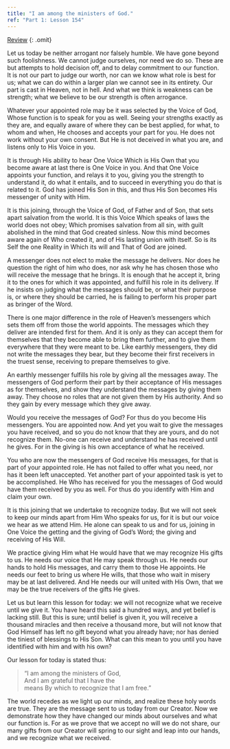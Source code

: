 ```yaml
---
title: "I am among the ministers of God."
ref: "Part 1: Lesson 154"
---
```


<a class="hide-review" href="/acim/workbook/l172/#l154">Review</a>
{: .omit}

Let us today be neither arrogant nor falsely humble. We have gone beyond
such foolishness. We cannot judge ourselves, nor need we do so. These are
but attempts to hold decision off, and to delay commitment to our
function. It is not our part to judge our worth, nor can we know what
role is best for us; what we can do within a larger plan we cannot see
in its entirety. Our part is cast in Heaven, not in hell. And what we
think is weakness can be strength; what we believe to be our strength is
often arrogance.

Whatever your appointed role may be it was selected by the Voice of God,
Whose function is to speak for you as well. Seeing your strengths
exactly as they are, and equally aware of where they can be best
applied, for what, to whom and when, He chooses and accepts your part
for you. He does not work without your own consent. But He is not
deceived in what you are, and listens only to His Voice in you.

It is through His ability to hear One Voice Which is His Own that you
become aware at last there is One Voice in you. And that One Voice
appoints your function, and relays it to you, giving you the strength to
understand it, do what it entails, and to succeed in everything you do
that is related to it. God has joined His Son in this, and thus His Son
becomes His messenger of unity with Him.

It is this joining, through the Voice of God, of Father and of Son, that
sets apart salvation from the world. It is this Voice Which speaks of
laws the world does not obey; Which promises salvation from all sin,
with guilt abolished in the mind that God created sinless. Now this mind
becomes aware again of Who created it, and of His lasting union with
itself. So is its Self the one Reality in Which its will and That of God
are joined.

A messenger does not elect to make the message he delivers. Nor does he
question the right of him who does, nor ask why he has chosen those who
will receive the message that he brings. It is enough that he accept it,
bring it to the ones for which it was appointed, and fulfill his role in
its delivery. If he insists on judging
what the messages should be, or what their purpose is, or where they
should be carried, he is failing to perform his proper part as bringer
of the Word.

There is one major difference in the role of Heaven’s messengers which
sets them off from those the world appoints. The messages which they
deliver are intended first for them. And it is only as they can accept
them for themselves that they become able to bring them further, and to
give them everywhere that they were meant to be. Like earthly
messengers, they did not write the messages they bear, but they become
their first receivers in the truest sense, receiving to prepare
themselves to give.

An earthly messenger fulfills his role by giving all the messages away.
The messengers of God perform their part by their acceptance of His
messages as for themselves, and show they understand the messages by
giving them away. They choose no roles that are not given them by His
authority. And so they gain by every message which they give away.

Would you receive the messages of God? For thus do you become His
messengers. You are appointed now. And yet you wait to give the messages
you have received, and so you do not know that they are yours, and do
not recognize them. No-one can receive and understand he has received
until he gives. For in the giving is his own acceptance of what he
received.

You who are now the messengers of God receive His messages, for that is
part of your appointed role. He has not failed to offer what you need,
nor has it been left unaccepted. Yet another part of your appointed task
is yet to be accomplished. He Who has received for you the messages of
God would have them received by you as well. For thus do you identify
with Him and claim your own.

It is this joining that we undertake to recognize today. But we will not
seek to keep our minds apart from Him Who speaks for us, for it is but
our voice we hear as we attend Him. He alone can speak to us and for us,
joining in One Voice the getting and the giving of God’s Word; the
giving and receiving of His Will.

We practice giving Him what He would have that we may recognize His
gifts to us. He needs our voice that He may speak through us. He needs
our hands to hold His messages, and carry
them to those He appoints. He needs our feet to bring us where He wills,
that those who wait in misery may be at last delivered. And He needs our
will united with His Own, that we may be the true receivers of the gifts
He gives.

Let us but learn this lesson for today: we will not recognize what we
receive until we give it. You have heard this said a hundred ways, and
yet belief is lacking still. But this is sure; until belief is given it,
you will receive a thousand miracles and then receive a thousand more,
but will not know that God Himself has left no gift beyond what you
already have; nor has denied the tiniest of blessings to His Son. What
can this mean to you until you have identified with him and with his
own?

Our lesson for today is stated thus:

> “I am among the ministers of God,<br/>
> And I am grateful that I have the<br/>
> means By which to recognize that I am free.”

The world recedes as we light up our minds, and realize these holy words
are true. They are the message sent to us today from our Creator. Now we
demonstrate how they have changed our minds about ourselves and what our
function is. For as we prove that we accept no will we do not share, our
many gifts from our Creator will spring to our sight and leap into our
hands, and we recognize what we received.

